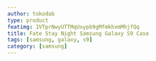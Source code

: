 ```yaml
---
author: tokodab
type: product
featimg: 1VTprNwyUTTMqUxypb9gMfmkhxmMhjfQq
title: Fate Stay Night Samsung Galaxy S9 Case
tags: [samsung, galaxy, s9]
category: [samsung]
---
```

